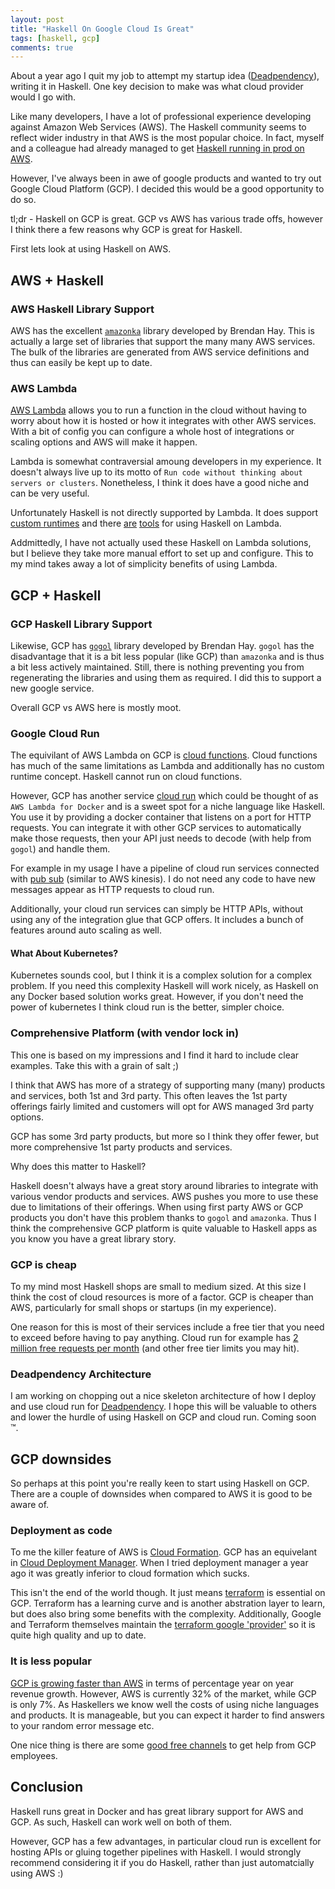 ```yaml
---
layout: post
title: "Haskell On Google Cloud Is Great"
tags: [haskell, gcp]
comments: true
---
```


About a year ago I quit my job to attempt my startup idea ([Deadpendency](https://deadpendency.com)), writing it in Haskell. One key decision to make was what cloud provider would I go with.

Like many developers, I have a lot of professional experience developing against Amazon Web Services (AWS). The Haskell community seems to reflect wider industry in that AWS is the most popular choice. In fact, myself and a colleague had already managed to get [Haskell running in prod on AWS](https://www.rea-group.com/blog/a-haskell-in-prod-journey/).

However, I've always been in awe of google products and wanted to try out Google Cloud Platform (GCP). I decided this would be a good opportunity to do so.

tl;dr - Haskell on GCP is great. GCP vs AWS has various trade offs, however I think there a few reasons why GCP is great for Haskell.

First lets look at using Haskell on AWS.

## AWS + Haskell

### AWS Haskell Library Support

AWS has the excellent [`amazonka`](https://hackage.haskell.org/package/amazonka) library developed by Brendan Hay. This is actually a large set of libraries that support the many many AWS services. The bulk of the libraries are generated from AWS service definitions and thus can easily be kept up to date.

### AWS Lambda

[AWS Lambda](https://aws.amazon.com/lambda/) allows you to run a function in the cloud without having to worry about how it is hosted or how it integrates with other AWS services. With a bit of config you can configure a whole host of integrations or scaling options and AWS will make it happen.

Lambda is somewhat contraversial amoung developers in my experience. It doesn't always live up to its motto of `Run code without thinking about servers or clusters`. Nonetheless, I think it does have a good niche and can be very useful.

Unfortunately Haskell is not directly supported by Lambda. It does support [custom runtimes](https://docs.aws.amazon.com/lambda/latest/dg/runtimes-custom.html) and there [are](https://hackage.haskell.org/package/serverless-haskell) [tools](https://theam.github.io/aws-lambda-haskell-runtime/) for using Haskell on Lambda.

Addmittedly, I have not actually used these Haskell on Lambda solutions, but I believe they take more manual effort to set up and configure. This to my mind takes away a lot of simplicity benefits of using Lambda.

## GCP + Haskell

### GCP Haskell Library Support

Likewise, GCP has [`gogol`](https://hackage.haskell.org/package/gogol) library developed by Brendan Hay. `gogol` has the disadvantage that it is a bit less popular (like GCP) than `amazonka` and is thus a bit less actively maintained. Still, there is nothing preventing you from regenerating the libraries and using them as required. I did this to support a new google service.

Overall GCP vs AWS here is mostly moot.

### Google Cloud Run

The equivilant of AWS Lambda on GCP is [cloud functions](https://cloud.google.com/functions). Cloud functions has much of the same limitations as Lambda and additionally has no custom runtime concept. Haskell cannot run on cloud functions.

However, GCP has another service [cloud run](https://cloud.google.com/run) which could be thought of as `AWS Lambda for Docker` and is a sweet spot for a niche language like Haskell. You use it by providing a docker container that listens on a port for HTTP requests. You can integrate it with other GCP services to automatically make those requests, then your API just needs to decode (with help from `gogol`) and handle them.

For example in my usage I have a pipeline of cloud run services connected with [pub sub](https://cloud.google.com/pubsub) (similar to AWS kinesis). I do not need any code to have new messages appear as HTTP requests to cloud run.

Additionally, your cloud run services can simply be HTTP APIs, without using any of the integration glue that GCP offers. It includes a bunch of features around auto scaling as well.

#### What About Kubernetes?

Kubernetes sounds cool, but I think it is a complex solution for a complex problem. If you need this complexity Haskell will work nicely, as Haskell on any Docker based solution works great. However, if you don't need the power of kubernetes I think cloud run is the better, simpler choice.

### Comprehensive Platform (with vendor lock in)

This one is based on my impressions and I find it hard to include clear examples. Take this with a grain of salt ;)

I think that AWS has more of a strategy of supporting many (many) products and services, both 1st and 3rd party. This often leaves the 1st party offerings fairly limited and customers will opt for AWS managed 3rd party options.

GCP has some 3rd party products, but more so I think they offer fewer, but more comprehensive 1st party products and services.

Why does this matter to Haskell?

Haskell doesn't always have a great story around libraries to integrate with various vendor products and services. AWS pushes you more to use these due to limitations of their offerings. When using first party AWS or GCP products you don't have this problem thanks to `gogol` and `amazonka`. Thus I think the comprehensive GCP platform is quite valuable to Haskell apps as you know you have a great library story.

### GCP is cheap

To my mind most Haskell shops are small to medium sized. At this size I think the cost of cloud resources is more of a factor. GCP is cheaper than AWS, particularly for small shops or startups (in my experience).

One reason for this is most of their services include a free tier that you need to exceed before having to pay anything. Cloud run for example has [2 million free requests per month](https://cloud.google.com/run/pricing) (and other free tier limits you may hit).

### Deadpendency Architecture

I am working on chopping out a nice skeleton architecture of how I deploy and use cloud run for [Deadpendency](https://deadpendency.com). I hope this will be valuable to others and lower the hurdle of using Haskell on GCP and cloud run. Coming soon :tm:.

## GCP downsides

So perhaps at this point you're really keen to start using Haskell on GCP. There are a couple of downsides when compared to AWS it is good to be aware of.

### Deployment as code

To me the killer feature of AWS is [Cloud Formation](https://aws.amazon.com/cloudformation). GCP has an equivelant in [Cloud Deployment Manager](https://cloud.google.com/deployment-manager). When I tried deployment manager a year ago it was greatly inferior to cloud formation which sucks.

This isn't the end of the world though. It just means [terraform](https://www.terraform.io/) is essential on GCP. Terraform has a learning curve and is another abstration layer to learn, but does also bring some benefits with the complexity. Additionally, Google and Terraform themselves maintain the [terraform google 'provider'](https://registry.terraform.io/providers/hashicorp/google/latest) so it is quite high quality and up to date.

### It is less popular

[GCP is growing faster than AWS](https://www.parkmycloud.com/blog/aws-vs-azure-vs-google-cloud-market-share/) in terms of percentage year on year revenue growth. However, AWS is currently 32% of the market, while GCP is only 7%. As Haskellers we know well the costs of using niche languages and products. It is manageable, but you can expect it harder to find answers to your random error message etc.

One nice thing is there are some [good free channels](https://cloud.google.com/community#home-support) to get help from GCP employees.

## Conclusion

Haskell runs great in Docker and has great library support for AWS and GCP. As such, Haskell can work well on both of them.

However, GCP has a few advantages, in particular cloud run is excellent for hosting APIs or gluing together pipelines with Haskell. I would strongly recommend considering it if you do Haskell, rather than just automatcially using AWS :)
